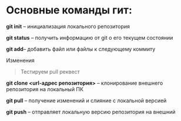 # Основные команды гит:

**git init** – инициализация локального репозитория

**git status** – получить информацию от git о его текущем состоянии

**git add**– добавить файл или файлы к следующему коммиту

Изменения 

>Тестируем pull реквест 

**git clone <url-адрес репозитория>** – клонирование внешнего репозитория на  локальный ПК
	
**git pull** – получение изменений и слияние с локальной версией
	
**git push** – отправляет локальную версию репозитория на внешний